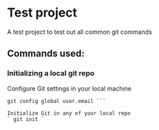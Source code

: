 # **Test project**

A test project to test out all common git commands

## Commands used:

### Initializing a local git repo

Configure Git settings in your local machine
``` git config global user.name
git config global user.email ```

Initialize Git in any of your local repo
` git init `




